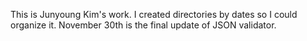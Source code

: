 This is Junyoung Kim's work. I created directories by dates so I could organize it. November 30th is the final update of JSON validator.
